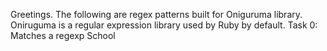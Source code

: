 Greetings.
The following are regex patterns built for Oniguruma library.
Oniruguma is a regular expression library used by Ruby by default.
Task 0: Matches a regexp School
